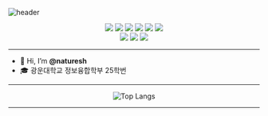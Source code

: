 ![header](https://capsule-render.vercel.app/api?type=blur&color=0064FF&height=300&section=header&text=naturesh&fontSize=90&fontColor=dedede)

<div align="center">

  <!-- 기술 스택 뱃지 -->
  <img src="https://img.shields.io/badge/python-%233776AB.svg?&style=for-the-badge&logo=python&logoColor=white" />
  <img src="https://img.shields.io/badge/pytorch-%23EE4C2C.svg?&style=for-the-badge&logo=pytorch&logoColor=white" />
  <img src="https://img.shields.io/badge/javascript-%23F7DF1E.svg?&style=for-the-badge&logo=javascript&logoColor=black" />
  <img src="https://img.shields.io/badge/node.js-%23339933.svg?&style=for-the-badge&logo=node.js&logoColor=white" />
  <img src="https://img.shields.io/badge/svelte-%23FF3E00.svg?&style=for-the-badge&logo=svelte&logoColor=white" />
  <img src="https://img.shields.io/badge/react-%2361DAFB.svg?&style=for-the-badge&logo=react&logoColor=black" />
<br>
  <!-- 주요 언어/분야 뱃지 -->
  <img src="https://img.shields.io/badge/Main%20Language-Python-blue?style=for-the-badge&logo=python&logoColor=white" />
  <img src="https://img.shields.io/badge/AI%20%26%20DL-PyTorch-orange?style=for-the-badge&logo=pytorch&logoColor=white" />
  <img src="https://img.shields.io/badge/Web-JavaScript-yellow?style=for-the-badge&logo=javascript&logoColor=black" />

</div>

---

- 👋 Hi, I’m **@naturesh**  
- 🎓 광운대학교 정보융합학부 25학번 

---
<div align="center">
  <img src="https://github-readme-stats.vercel.app/api/top-langs/?username=naturesh&layout=compact&theme=dracula" alt="Top Langs"/>
</div>

---

